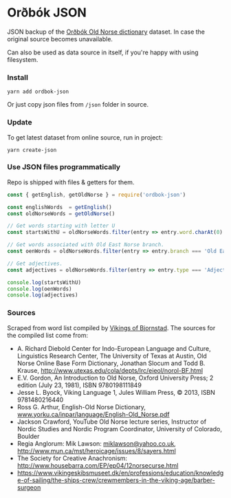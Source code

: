 # Orðbók JSON

JSON backup of the [Orðbók Old Norse dictionary](https://github.com/stscoundrel/old-norse-ordbok) dataset. In case the original source becomes unavailable.

Can also be used as data source in itself, if you're happy with using filesystem.

### Install

`yarn add ordbok-json`

Or just copy json files from `/json` folder in source.

### Update

To get latest dataset from online source, run in project:

`yarn create-json`

### Use JSON files programmatically

Repo is shipped with files & getters for them. 

```javascript
const { getEnglish, getOldNorse } = require('ordbok-json')

const englishWords  = getEnglish()
const oldNorseWords = getOldNorse()

// Get words starting with letter U
const startsWithU = oldNorseWords.filter(entry => entry.word.charAt(0) === 'u' )

// Get words associated with Old East Norse branch.
const oenWords = oldNorseWords.filter(entry => entry.branch === 'Old East Norse' )

// Get adjectives.
const adjectives = oldNorseWords.filter(entry => entry.type === 'Adjective' )

console.log(startsWithU)
console.log(oenWords)
console.log(adjectives)

```


### Sources

Scraped from word list compiled by [Vikings of Bjornstad](https://www.vikingsofbjornstad.com/Old_Norse_Dictionary_E2N.shtm). The sources for the compiled list come from:

- A. Richard Diebold Center for Indo-European Language and Culture, Linguistics Research Center, The University of Texas at Austin, Old Norse Online Base Form Dictionary, Jonathan Slocum and Todd B. Krause, http://www.utexas.edu/cola/depts/lrc/eieol/norol-BF.html
- E.V. Gordon, An Introduction to Old Norse, Oxford University Press; 2 edition (July 23, 1981), ISBN 9780198111849
- Jesse L. Byock, Viking Language 1, Jules William Press, © 2013, ISBN 9781480216440
- Ross G. Arthur, English-Old Norse Dictionary, www.yorku.ca/inpar/language/English-Old_Norse.pdf
- Jackson Crawford, YouTube Old Norse lecture series, Instructor of Nordic Studies and Nordic Program Coordinator, University of Colorado, Boulder
- Regia Anglorum: Mik Lawson: miklawson@yahoo.co.uk, http://www.mun.ca/mst/heroicage/issues/8/sayers.html
- The Society for Creative Anachronism: http://www.housebarra.com/EP/ep04/12norsecurse.html
- https://www.vikingeskibsmuseet.dk/en/professions/education/knowledge-of-sailing/the-ships-crew/crewmembers-in-the-viking-age/barber-surgeon
